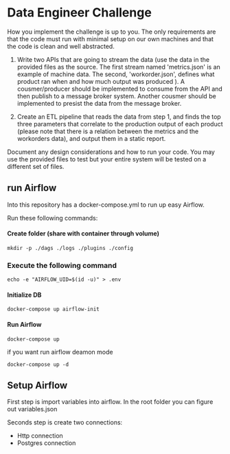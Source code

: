 # Data Engineer Challenge

How you implement the challenge is up to you. The only requirements are that the code must run with minimal setup on our own machines and that the code is clean and well abstracted.

1. Write two APIs that are going to stream the data (use the data in the provided files as the source.  The first stream named 'metrics.json' is an example of machine data. The second, 'workorder.json', defines what product ran when and how much output was produced ). A cousmer/producer should be implemented to consume from the API and then publish to a message broker system. Another cousmer should be implemented to presist the data from the message broker.

2. Create an ETL pipeline that reads the data from step 1, and finds the top three parameters that correlate to the production output of each product (please note that there is a relation between the metrics and the workorders data), and output them in a static report.

Document any design considerations and how to run your code.
You may use the provided files to test but your entire system will be tested on a different set of files.

## run Airflow
Into this repository has a docker-compose.yml to run up easy Airflow.

Run these following commands:

#### Create folder (share with container through volume)
```mkdir -p ./dags ./logs ./plugins ./config```

### Execute the following command
```echo -e "AIRFLOW_UID=$(id -u)" > .env```

#### Initialize DB
```docker-compose up airflow-init```

#### Run Airflow 
```docker-compose up```

if you want run airflow deamon mode

```docker-compose up -d```

## Setup Airflow
First step is import variables into airflow.
In the root folder you can figure out variables.json

Seconds step is create two connections:
- Http connection    
- Postgres connection